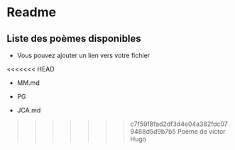 # Readme

## Liste des poèmes disponibles

* Vous pouvez ajouter un lien vers votre fichier

<<<<<<< HEAD
* MM.md

* PG

* JCA.md
>>>>>>> c7f59f8fad2df3d4e04a382fdc079488d5d9b7b5
Poeme de victor Hugo